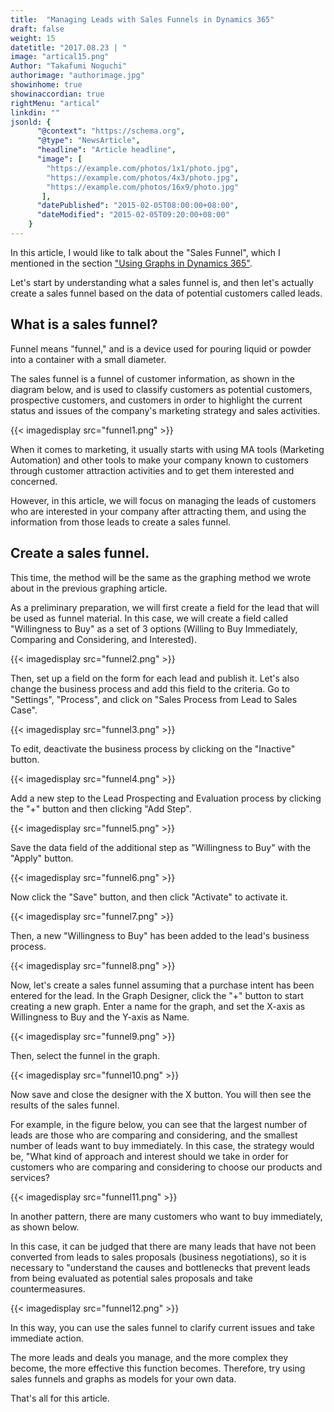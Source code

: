 ```yaml
---
title:  "Managing Leads with Sales Funnels in Dynamics 365"
draft: false
weight: 15
datetitle: "2017.08.23 | "
image: "artical15.png"
Author: "Takafumi Noguchi"
authorimage: "authorimage.jpg"
showinhome: true
showinaccordian: true
rightMenu: "artical"
linkdin: ""
jsonld: {
      "@context": "https://schema.org",
      "@type": "NewsArticle",
      "headline": "Article headline",
      "image": [
        "https://example.com/photos/1x1/photo.jpg",
        "https://example.com/photos/4x3/photo.jpg",
        "https://example.com/photos/16x9/photo.jpg"
       ],
      "datePublished": "2015-02-05T08:00:00+08:00",
      "dateModified": "2015-02-05T09:20:00+08:00"
    }
---
```

<!-- Intro  -->
In this article, I would like to talk about the "Sales Funnel", which I mentioned in the section ["Using Graphs in Dynamics 365"](#).

Let's start by understanding what a sales funnel is, and then let's actually create a sales funnel based on the data of potential customers called leads.


## What is a sales funnel?
Funnel means "funnel," and is a device used for pouring liquid or powder into a container with a small diameter.

The sales funnel is a funnel of customer information, as shown in the diagram below, and is used to classify customers as potential customers, prospective customers, and customers in order to highlight the current status and issues of the company's marketing strategy and sales activities.
<!-- Image= funnel1.png -->
{{< imagedisplay src="funnel1.png" >}}

When it comes to marketing, it usually starts with using MA tools (Marketing Automation) and other tools to make your company known to customers through customer attraction activities and to get them interested and concerned.

However, in this article, we will focus on managing the leads of customers who are interested in your company after attracting them, and using the information from those leads to create a sales funnel.

## Create a sales funnel.
This time, the method will be the same as the graphing method we wrote about in the previous graphing article.

As a preliminary preparation, we will first create a field for the lead that will be used as funnel material. In this case, we will create a field called "Willingness to Buy" as a set of 3 options (Willing to Buy Immediately, Comparing and Considering, and Interested).
<!-- Image= funnel2.png -->
{{< imagedisplay src="funnel2.png" >}}

Then, set up a field on the form for each lead and publish it. Let's also change the business process and add this field to the criteria. Go to "Settings", "Process", and click on "Sales Process from Lead to Sales Case".
<!-- Image= funnel3.png -->
{{< imagedisplay src="funnel3.png" >}}

To edit, deactivate the business process by clicking on the "Inactive" button.
<!-- Image= funnel4.png -->
{{< imagedisplay src="funnel4.png" >}}

Add a new step to the Lead Prospecting and Evaluation process by clicking the "+" button and then clicking "Add Step".
<!-- Image= funnel5.png -->
{{< imagedisplay src="funnel5.png" >}}

Save the data field of the additional step as "Willingness to Buy" with the "Apply" button.
<!-- Image= funnel6.png -->
{{< imagedisplay src="funnel6.png" >}}

Now click the "Save" button, and then click "Activate" to activate it.
<!-- Image= funnel7.png -->
{{< imagedisplay src="funnel7.png" >}}

Then, a new "Willingness to Buy" has been added to the lead's business process.
<!-- Image= funnel8.png -->
{{< imagedisplay src="funnel8.png" >}}

Now, let's create a sales funnel assuming that a purchase intent has been entered for the lead. In the Graph Designer, click the "+" button to start creating a new graph. Enter a name for the graph, and set the X-axis as Willingness to Buy and the Y-axis as Name.
<!-- Image= funnel9.png -->
{{< imagedisplay src="funnel9.png" >}}

Then, select the funnel in the graph.
<!-- Image= funnel10.png -->
{{< imagedisplay src="funnel10.png" >}}

Now save and close the designer with the X button. You will then see the results of the sales funnel.

For example, in the figure below, you can see that the largest number of leads are those who are comparing and considering, and the smallest number of leads want to buy immediately. In this case, the strategy would be, "What kind of approach and interest should we take in order for customers who are comparing and considering to choose our products and services?
<!-- Image= funnel11.png -->
{{< imagedisplay src="funnel11.png" >}}

In another pattern, there are many customers who want to buy immediately, as shown below.

In this case, it can be judged that there are many leads that have not been converted from leads to sales proposals (business negotiations), so it is necessary to "understand the causes and bottlenecks that prevent leads from being evaluated as potential sales proposals and take countermeasures.

<!-- Image= funnel12.png -->
{{< imagedisplay src="funnel12.png" >}}

In this way, you can use the sales funnel to clarify current issues and take immediate action.

The more leads and deals you manage, and the more complex they become, the more effective this function becomes. Therefore, try using sales funnels and graphs as models for your own data.

That's all for this article.